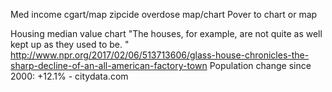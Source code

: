 ---
---
Med income cgart/map
zipcide overdose map/chart
Pover to chart or map

Housing median value chart
"The houses, for example, are not quite as well kept up as they used to be. "
http://www.npr.org/2017/02/06/513713606/glass-house-chronicles-the-sharp-decline-of-an-all-american-factory-town
Population change since 2000: +12.1% - citydata.com
